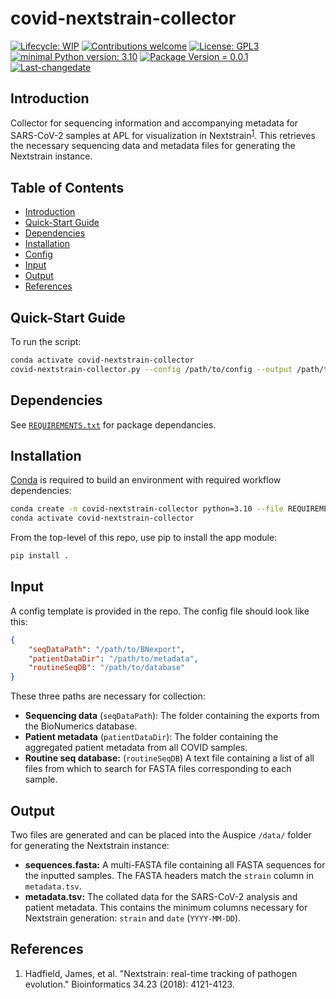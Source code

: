 # covid-nextstrain-collector
 [![Lifecycle: WIP](https://img.shields.io/badge/lifecycle-WIP-yellow.svg)](https://lifecycle.r-lib.org/articles/stages.html#experimental) [![Contributions welcome](https://img.shields.io/badge/contributions-welcome-brightgreen.svg?style=flat)](https://github.com/CompEpigen/scMethrix/issues) [![License: GPL3](https://img.shields.io/badge/license-GPL3-lightgrey.svg)](https://www.gnu.org/licenses/gpl-3.0.en.html) [![minimal Python version: 3.10](https://img.shields.io/badge/Python-3.10-6666ff.svg)](https://www.r-project.org/) [![Package Version = 0.0.1](https://img.shields.io/badge/Package%20version-0.0.1-orange.svg?style=flat-square)](https://github.com/provlab-bioinfo/covid-nextstrain-collector/blob/main/NEWS) [![Last-changedate](https://img.shields.io/badge/last%20change-2023--10--18-yellowgreen.svg)](https://github.com/provlab-bioinfo/covid-nextstrain-collector/blob/main/NEWS)

<!-- [![Hits](https://hits.seeyoufarm.com/api/count/incr/badge.svg?url=https%3A%2F%2Fgithub.com%2FCompEpigen%2FscMethrix&count_bg=%2379C83D&title_bg=%23555555&icon=&icon_color=%23E7E7E7&title=hits&edge_flat=false)](https://hits.seeyoufarm.com) -->
<!--[![R-CMD-check](https://github.com/CompEpigen/scMethrix/workflows/R-CMD-check/badge.svg)](https://github.com/CompEpigen/scMethrix/actions) -->

## Introduction

Collector for sequencing information and accompanying metadata for SARS-CoV-2 samples at APL for visualization in Nextstrain<sup>[1](#references)</sup>. This retrieves the necessary sequencing data and metadata files for generating the Nextstrain instance.

## Table of Contents

- [Introduction](#introduction)
- [Quick-Start Guide](#quick-start-guide)
- [Dependencies](#dependencies)
- [Installation](#installation)
- [Config](#config)
- [Input](#input)
- [Output](#output)
- [References](#references)

## Quick-Start Guide

To run the script:
```bash
conda activate covid-nextstrain-collector
covid-nextstrain-collector.py --config /path/to/config --output /path/to/output
```

## Dependencies

See [```REQUIREMENTS.txt```](REQUIREMENTS.txt) for package dependancies.

## Installation

[Conda](https://conda.io/projects/conda/en/latest/user-guide/install/index.html) is required to build an environment with required workflow dependencies:

```bash
conda create -n covid-nextstrain-collector python=3.10 --file REQUIREMENTS.txt
conda activate covid-nextstrain-collector
```

From the top-level of this repo, use pip to install the app module:

```bash
pip install .
```

## Input

A config template is provided in the repo. The config file should look like this:
```json
{
    "seqDataPath": "/path/to/BNexport",
    "patientDataDir": "/path/to/metadata",
    "routineSeqDB": "/path/to/database"
}
```

These three paths are necessary for collection:

- **Sequencing data** (```seqDataPath```): The folder containing the exports from the BioNumerics database. 
- **Patient metadata** (```patientDataDir```): The folder containing the aggregated patient metadata from all COVID samples. 
- **Routine seq database:** (```routineSeqDB```) A text file containing a list of all files from which to search for FASTA files corresponding to each sample.

## Output

Two files are generated and can be placed into the Auspice ```/data/``` folder for generating the Nextstrain instance:
- **sequences.fasta:** A multi-FASTA file containing all FASTA sequences for the inputted samples. The FASTA headers match the ```strain``` column in ```metadata.tsv```.
- **metadata.tsv:** The collated data for the SARS-CoV-2 analysis and patient metadata. This contains the minimum columns necessary for Nextstrain generation: ```strain``` and ```date``` (```YYYY-MM-DD```).

## References

1. Hadfield, James, et al. "Nextstrain: real-time tracking of pathogen evolution." Bioinformatics 34.23 (2018): 4121-4123.